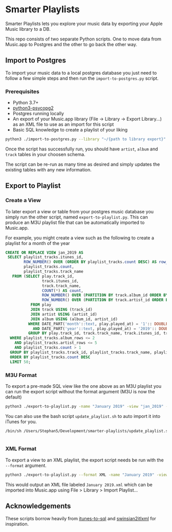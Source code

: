 # Smarter Playlists

Smarter Playlists lets you explore your music data by exporting your Apple Music library to a DB.

This repo consists of two separate Python scripts. One to move data from Music.app to Postgres and the other to go back the other way.

## Import to Postgres

To import your music data to a local postgres database you just need to follow a few simple steps and then run the `import-to-postgres.py` script.

### Prerequisites
* Python 3.7+
* [python3-psycopg2](http://initd.org/psycopg/)
* Postgres running locally
* An export of your Music.app library (File -> Library -> Export Library...) as an XML file to use as an import for this script
* Basic SQL knowledge to create a playlist of your liking

```bash
python3 ./import-to-postgres.py --library "~/{path to library export}" --db "music" --port 5432 --schema "public" --user "postgres" --pass "postgres"
```

Once the script has successfully run, you should have `artist`, `album` and `track` tables in your choosen schema.

The script can be re-run as many time as desired and simply updates the existing tables with any new information.

## Export to Playlist

### Create a View

To later export a view or table from your postgres music database you simply run the other script, named `export-to-playlist.py`.
This can produce an M3U playlist file that can be automatically imported to Music.app. 

For example, you might create a view such as the following to create a playlist for a month of the year
```sql
CREATE OR REPLACE VIEW jan_2019 AS
 SELECT playlist_tracks.itunes_id,
        ROW_NUMBER() OVER (ORDER BY playlist_tracks.count DESC) AS row_number,
        playlist_tracks.count,
        playlist_tracks.track_name
   FROM (SELECT play.track_id,
                track.itunes_id,
                track.track_name,
                COUNT(*) AS count,
                ROW_NUMBER() OVER (PARTITION BY track.album_id ORDER BY (COUNT(*)) DESC) AS album_rows,
                ROW_NUMBER() OVER (PARTITION BY track.artist_id ORDER BY (COUNT(*)) DESC) AS artist_rows
           FROM play
           JOIN track USING (track_id)
           JOIN artist USING (artist_id)
           JOIN album USING (album_id, artist_id)
          WHERE DATE_PART('month'::text, play.played_at) = '1':: DOUBLE PRECISION
            AND DATE_PART('year'::text, play.played_at) = '2019':: DOUBLE PRECISION
          GROUP BY play.track_id, track.track_name, track.itunes_id, track.album_id, track.artist_id) AS playlist_tracks
  WHERE playlist_tracks.album_rows <= 2 
    AND playlist_tracks.artist_rows <= 5 
    AND playlist_tracks.count > 1
  GROUP BY playlist_tracks.track_id, playlist_tracks.track_name, playlist_tracks.itunes_id, playlist_tracks.count
  ORDER BY playlist_tracks.count DESC
  LIMIT 50;
```

### M3U Format

To export a pre-made SQL view like the one above as an M3U playlist you can run the export script without the format argument (M3U is now the default)
```bash
python3 ./export-to-playlist.py -name "January 2019" -view "jan_2019" --library "~/{path to library export}" --db "music" --port 5432 --schema "public" --user "postgres" --pass "postgres"
```

You can also use the bash script `update_playlist.sh` to auto import it into iTunes for you.
```bash
/bin/sh /Users/Stephan5/Development/smarter-playlists/update_playlist.sh "January 2019" jan_2019
 
```

### XML Format
To export a view to an XML playlist, the export script needs be run with the `--format` argument.

```bash
python3 ./export-to-playlist.py --format XML -name "January 2019" -view "jan_2019" --library "~/{path to library export}" --db "music" --port 5432 --schema "public" --user "postgres" --pass "postgres"
```

This would output an XML file labeled `January 2019.xml` which can be imported into Music.app using File > Library > Import Playlist... 

## Acknowledgements
These scripts borrow heavily from [itunes-to-sql](https://github.com/drien/itunes-to-sql) and [swinsian2itlxml](https://github.com/mhite/swinsian2itlxml) for inspiration. 
